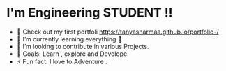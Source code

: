 # I'm Engineering STUDENT !!
- 🔭 Check out my first portfoli https://tanyasharmaa.github.io/portfolio-/
- 🌱 I’m currently learning everything 🤣
- 👯 I’m looking to contribute in various Projects.
- 🥅 Goals: Learn , explore and Develope.
- ⚡ Fun fact: I love to Adventure .

